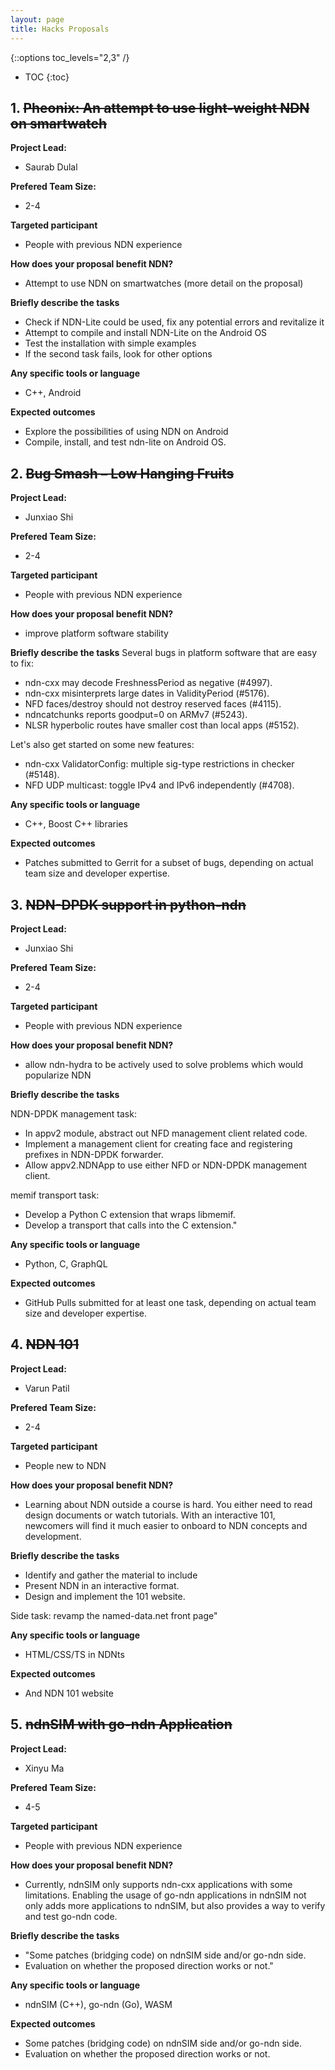 ```yaml
---
layout: page
title: Hacks Proposals
---
```


{::options toc_levels="2,3" /}

* TOC
{:toc}

## 1. <del>Pheonix: An attempt to use light-weight NDN on smartwatch</del>

<!--#### **[Pitch Slides]({% asset ndnhack10_20201013_Proposal.pdf @path %})**-->

**Project Lead:**
- Saurab Dulal

<!-- Project Members: TBD -->
**Prefered Team Size:**
- 2-4

**Targeted participant**
- People with previous NDN experience

**How does your proposal benefit NDN?**
- Attempt to use NDN on smartwatches (more detail on the proposal)

**Briefly describe the tasks**
- Check if NDN-Lite could be used, fix any potential errors and revitalize it
- Attempt to compile and install NDN-Lite on the Android OS
- Test the installation with simple examples
- If the second task fails, look for other options

**Any specific tools or language**
- C++, Android

**Expected outcomes**
- Explore the possibilities of using NDN on Android
- Compile, install, and test ndn-lite on Android OS.



## 2. <del>Bug Smash – Low Hanging Fruits</del>

<!--#### **[Pitch Slides]({% asset ndnhack10_20201013_Proposal.pdf @path %})**-->

**Project Lead:**
- Junxiao Shi

<!-- Project Members: TBD -->
**Prefered Team Size:**
- 2-4

**Targeted participant**
- People with previous NDN experience

**How does your proposal benefit NDN?**
- improve platform software stability

**Briefly describe the tasks**
Several bugs in platform software that are easy to fix:

 - ndn-cxx may decode FreshnessPeriod as negative (#4997).
 - ndn-cxx misinterprets large dates in ValidityPeriod (#5176).
 - NFD faces/destroy should not destroy reserved faces (#4115).
 - ndncatchunks reports goodput=0 on ARMv7 (#5243).
 - NLSR hyperbolic routes have smaller cost than local apps (#5152).

Let's also get started on some new features:

 - ndn-cxx ValidatorConfig: multiple sig-type restrictions in checker (#5148).
 - NFD UDP multicast: toggle IPv4 and IPv6 independently (#4708).


**Any specific tools or language**
- C++, Boost C++ libraries

**Expected outcomes**
- Patches submitted to Gerrit for a subset of bugs, depending on actual team size and developer expertise.




## 3. <del>NDN-DPDK support in python-ndn</del>

**Project Lead:**
- Junxiao Shi

<!-- Project Members: TBD -->
**Prefered Team Size:**
- 2-4

**Targeted participant**
- People with previous NDN experience

**How does your proposal benefit NDN?**
- allow ndn-hydra to be actively used to solve problems which would popularize NDN

**Briefly describe the tasks**

NDN-DPDK management task:

 - In appv2 module, abstract out NFD management client related code.
 - Implement a management client for creating face and registering prefixes in NDN-DPDK forwarder.
 - Allow appv2.NDNApp to use either NFD or NDN-DPDK management client.

memif transport task:

 - Develop a Python C extension that wraps libmemif.
 - Develop a transport that calls into the C extension."


**Any specific tools or language**
- Python, C, GraphQL

**Expected outcomes**
- GitHub Pulls submitted for at least one task, depending on actual team size and developer expertise.



## 4. <del>NDN 101</del>
**Project Lead:**
- Varun Patil

<!-- Project Members: TBD -->
**Prefered Team Size:**
- 2-4

**Targeted participant**
- People new to NDN

**How does your proposal benefit NDN?**
- Learning about NDN outside a course is hard. You either need to read design documents or watch tutorials. With an interactive 101, newcomers will find it much easier to onboard to NDN concepts and development.

**Briefly describe the tasks**
 - Identify and gather the material to include
 - Present NDN in an interactive format.
 - Design and implement the 101 website.

Side task: revamp the named-data.net front page"


**Any specific tools or language**
 - HTML/CSS/TS in NDNts

**Expected outcomes**
 - And NDN 101 website
 
 
 ## 5. <del>ndnSIM with go-ndn Application</del>
**Project Lead:**
- Xinyu Ma

<!-- Project Members: TBD -->
**Prefered Team Size:**
- 4-5

**Targeted participant**
- People with previous NDN experience

**How does your proposal benefit NDN?**
- Currently, ndnSIM only supports ndn-cxx applications with some limitations. Enabling the usage of go-ndn applications in ndnSIM not only adds more applications to ndnSIM, but also provides a way to verify and test go-ndn code.

**Briefly describe the tasks**
 - "Some patches (bridging code) on ndnSIM side and/or go-ndn side.
 - Evaluation on whether the proposed direction works or not."




**Any specific tools or language**
 - ndnSIM (C++), go-ndn (Go), WASM

**Expected outcomes**
 - Some patches (bridging code) on ndnSIM side and/or go-ndn side.
 - Evaluation on whether the proposed direction works or not.

